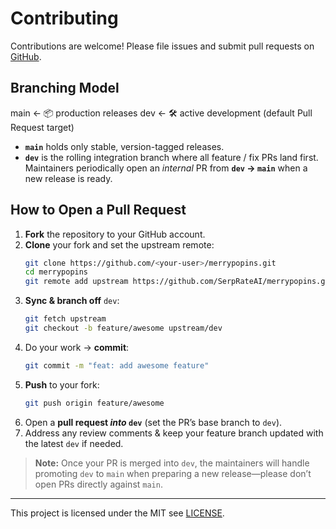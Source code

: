 # Contributing

Contributions are welcome! Please file issues and submit pull requests on [GitHub](https://github.com/SerpRateAI/merrypoppins).

## Branching Model

main ← 📦 production releases
dev ← 🛠 active development (default Pull Request target)

* **`main`** holds only stable, version-tagged releases.  
* **`dev`** is the rolling integration branch where all feature / fix PRs land first.  
  Maintainers periodically open an *internal* PR from **`dev` → `main`** when a new
  release is ready.

## How to Open a Pull Request

1. **Fork** the repository to your GitHub account.  
2. **Clone** your fork and set the upstream remote:  
   ```bash
   git clone https://github.com/<your-user>/merrypopins.git
   cd merrypopins
   git remote add upstream https://github.com/SerpRateAI/merrypopins.git
   ```
3. **Sync & branch off** `dev`:
   ```bash
   git fetch upstream
   git checkout -b feature/awesome upstream/dev
   ```
4. Do your work → **commit**:
   ```bash
   git commit -m "feat: add awesome feature"
   ```
5. **Push** to your fork:
   ```bash
   git push origin feature/awesome
   ```
6. Open a **pull request _into_ `dev`** (set the PR’s base branch to `dev`).  
7. Address any review comments & keep your feature branch updated with the latest `dev` if needed.  

> **Note:** Once your PR is merged into `dev`, the maintainers will handle promoting `dev` to `main` when preparing a new release—please don’t open PRs directly against `main`.

---

This project is licensed under the MIT see [LICENSE](LICENSE).